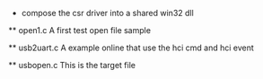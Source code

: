* compose the csr driver into a shared win32 dll

** open1.c
A first test open file sample

** usb2uart.c
A example online that use the hci cmd and hci event

** usbopen.c
This is the target file